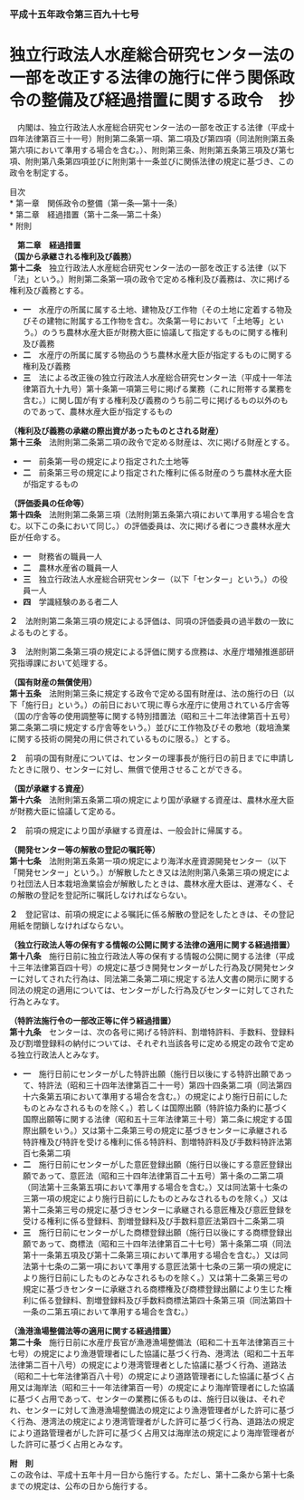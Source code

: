 ### 平成十五年政令第三百九十七号  
# 独立行政法人水産総合研究センター法の一部を改正する法律の施行に伴う関係政令の整備及び経過措置に関する政令　抄  
　内閣は、独立行政法人水産総合研究センター法の一部を改正する法律（平成十四年法律第百三十一号）附則第二条第一項、第二項及び第四項（同法附則第五条第六項において準用する場合を含む。）、附則第三条、附則第五条第三項及び第七項、附則第八条第四項並びに附則第十一条並びに関係法律の規定に基づき、この政令を制定する。  
  
目次  
	* 第一章　関係政令の整備（第一条―第十一条）  
	* 第二章　経過措置（第十二条―第二十条）  
	* 附則  
  
&emsp;**第二章　経過措置**  
**（国から承継される権利及び義務）**  
**第十二条**　独立行政法人水産総合研究センター法の一部を改正する法律（以下「法」という。）附則第二条第一項の政令で定める権利及び義務は、次に掲げる権利及び義務とする。  
* **一**　水産庁の所属に属する土地、建物及び工作物（その土地に定着する物及びその建物に附属する工作物を含む。次条第一号において「土地等」という。）のうち農林水産大臣が財務大臣に協議して指定するものに関する権利及び義務  
* **二**　水産庁の所属に属する物品のうち農林水産大臣が指定するものに関する権利及び義務  
* **三**　法による改正後の独立行政法人水産総合研究センター法（平成十一年法律第百九十九号）第十条第一項第三号に掲げる業務（これに附帯する業務を含む。）に関し国が有する権利及び義務のうち前二号に掲げるもの以外のものであって、農林水産大臣が指定するもの  
  
**（権利及び義務の承継の際出資があったものとされる財産）**  
**第十三条**　法附則第二条第二項の政令で定める財産は、次に掲げる財産とする。  
* **一**　前条第一号の規定により指定された土地等  
* **二**　前条第三号の規定により指定された権利に係る財産のうち農林水産大臣が指定するもの  
  
**（評価委員の任命等）**  
**第十四条**　法附則第二条第三項（法附則第五条第六項において準用する場合を含む。以下この条において同じ。）の評価委員は、次に掲げる者につき農林水産大臣が任命する。  
* **一**　財務省の職員一人  
* **二**　農林水産省の職員一人  
* **三**　独立行政法人水産総合研究センター（以下「センター」という。）の役員一人  
* **四**　学識経験のある者二人  
  
**２**　法附則第二条第三項の規定による評価は、同項の評価委員の過半数の一致によるものとする。  
  
**３**　法附則第二条第三項の規定による評価に関する庶務は、水産庁増殖推進部研究指導課において処理する。  
  
**（国有財産の無償使用）**  
**第十五条**　法附則第三条に規定する政令で定める国有財産は、法の施行の日（以下「施行日」という。）の前日において現に専ら水産庁に使用されている庁舎等（国の庁舎等の使用調整等に関する特別措置法（昭和三十二年法律第百十五号）第二条第二項に規定する庁舎等をいう。）並びに工作物及びその敷地（栽培漁業に関する技術の開発の用に供されているものに限る。）とする。  
  
**２**　前項の国有財産については、センターの理事長が施行日の前日までに申請したときに限り、センターに対し、無償で使用させることができる。  
  
**（国が承継する資産）**  
**第十六条**　法附則第五条第二項の規定により国が承継する資産は、農林水産大臣が財務大臣に協議して定める。  
  
**２**　前項の規定により国が承継する資産は、一般会計に帰属する。  
  
**（開発センター等の解散の登記の嘱託等）**  
**第十七条**　法附則第五条第一項の規定により海洋水産資源開発センター（以下「開発センター」という。）が解散したとき又は法附則第八条第三項の規定により社団法人日本栽培漁業協会が解散したときは、農林水産大臣は、遅滞なく、その解散の登記を登記所に嘱託しなければならない。  
  
**２**　登記官は、前項の規定による嘱託に係る解散の登記をしたときは、その登記用紙を閉鎖しなければならない。  
  
**（独立行政法人等の保有する情報の公開に関する法律の適用に関する経過措置）**  
**第十八条**　施行日前に独立行政法人等の保有する情報の公開に関する法律（平成十三年法律第百四十号）の規定に基づき開発センターがした行為及び開発センターに対してされた行為は、同法第二条第二項に規定する法人文書の開示に関する同法の規定の適用については、センターがした行為及びセンターに対してされた行為とみなす。  
  
**（特許法施行令の一部改正等に伴う経過措置）**  
**第十九条**　センターは、次の各号に掲げる特許料、割増特許料、手数料、登録料及び割増登録料の納付については、それぞれ当該各号に定める規定の政令で定める独立行政法人とみなす。  
* **一**　施行日前にセンターがした特許出願（施行日以後にする特許出願であって、特許法（昭和三十四年法律第百二十一号）第四十四条第二項（同法第四十六条第五項において準用する場合を含む。）の規定により施行日前にしたものとみなされるものを除く。）若しくは国際出願（特許協力条約に基づく国際出願等に関する法律（昭和五十三年法律第三十号）第二条に規定する国際出願をいう。）又は第十二条第三号の規定に基づきセンターに承継される特許権及び特許を受ける権利に係る特許料、割増特許料及び手数料特許法第百七条第二項  
* **二**　施行日前にセンターがした意匠登録出願（施行日以後にする意匠登録出願であって、意匠法（昭和三十四年法律第百二十五号）第十条の二第二項（同法第十三条第五項において準用する場合を含む。）又は同法第十七条の三第一項の規定により施行日前にしたものとみなされるものを除く。）又は第十二条第三号の規定に基づきセンターに承継される意匠権及び意匠登録を受ける権利に係る登録料、割増登録料及び手数料意匠法第四十二条第二項  
* **三**　施行日前にセンターがした商標登録出願（施行日以後にする商標登録出願であって、商標法（昭和三十四年法律第百二十七号）第十条第二項（同法第十一条第五項及び第十二条第三項において準用する場合を含む。）又は同法第十七条の二第一項において準用する意匠法第十七条の三第一項の規定により施行日前にしたものとみなされるものを除く。）又は第十二条第三号の規定に基づきセンターに承継される商標権及び商標登録出願により生じた権利に係る登録料、割増登録料及び手数料商標法第四十条第三項（同法第四十一条の二第五項において準用する場合を含む。）  
  
**（漁港漁場整備法等の適用に関する経過措置）**  
**第二十条**　施行日前に水産庁長官が漁港漁場整備法（昭和二十五年法律第百三十七号）の規定により漁港管理者にした協議に基づく行為、港湾法（昭和二十五年法律第二百十八号）の規定により港湾管理者とした協議に基づく行為、道路法（昭和二十七年法律第百八十号）の規定により道路管理者にした協議に基づく占用又は海岸法（昭和三十一年法律第百一号）の規定により海岸管理者にした協議に基づく占用であって、センターの業務に係るものは、施行日以後は、それぞれ、センターに対して漁港漁場整備法の規定により漁港管理者がした許可に基づく行為、港湾法の規定により港湾管理者がした許可に基づく行為、道路法の規定により道路管理者がした許可に基づく占用又は海岸法の規定により海岸管理者がした許可に基づく占用とみなす。  
  
**附　則**  
この政令は、平成十五年十月一日から施行する。ただし、第十二条から第十七条までの規定は、公布の日から施行する。  
  
